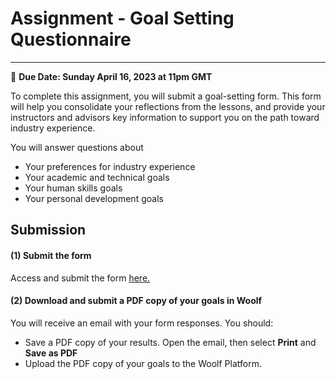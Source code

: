 # Assignment - Goal Setting Questionnaire
-----
<aside>
  
  📝 **Due Date: Sunday April 16, 2023 at 11pm GMT**
 
</aside>

To complete this assignment, you will submit a goal-setting form. This form will help you consolidate your reflections from the lessons, and provide your instructors and advisors key information to support you on the path toward industry experience. 

You will answer questions about
- Your preferences for industry experience 
- Your academic and technical goals
- Your human skills goals
- Your personal development goals


## Submission

#### (1) Submit the form
Access and submit the form <a href="https://forms.gle/Tku1UwVa6UNBzana7" target="_blank"> here. </a> 

#### (2) Download and submit a PDF copy of your goals in Woolf
You will receive an email with your form responses. You should:
- Save a PDF copy of your results. Open the email, then select **Print** and **Save as PDF**
- Upload the PDF copy of your goals to the Woolf Platform. 





